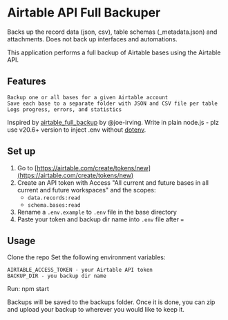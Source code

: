 # Airtable API Full Backuper

Backs up the record data (json, csv), table schemas (\_metadata.json) and attachments. Does not back up interfaces and automations.

This application performs a full backup of Airtable bases using the Airtable API.

## Features

    Backup one or all bases for a given Airtable account
    Save each base to a separate folder with JSON and CSV file per table
    Logs progress, errors, and statistics

Inspired by [airtable_full_backup](https://github.com/joe-irving/airtable_full_backup) by @joe-irving. Write in plain node.js - plz use v20.6+ version to inject .env without [dotenv](https://www.npmjs.com/package/dotenv).

## Set up

1. Go to [https://airtable.com/create/tokens/new](https://airtable.com/create/tokens/new)
2. Create an API token with Access "All current and future bases in all current and future workspaces" and the scopes:
    * `data.records:read`
    * `schema.bases:read`
3. Rename a `.env.example` to `.env` file in the base directory
4. Paste your token and backup dir name into `.env` file after `=`

## Usage

Clone the repo
Set the following environment variables:

    AIRTABLE_ACCESS_TOKEN - your Airtable API token
    BACKUP_DIR - you backup dir name

Run: npm start

Backups will be saved to the backups folder. Once it is done, you can zip and upload your backup to wherever you would like to keep it.